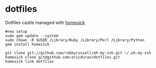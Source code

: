 dotfiles
========

Dotfiles castle managed with [homesick](https://github.com/technicalpickles/homesick)

```
#new setup
sudo gem update --system
sudo chown -R $USER /Library/Ruby /Library/Perl /Library/Python
gem install homesick
```


```
git clone git://github.com/robbyrussell/oh-my-zsh.git ~/.oh-my-zsh
homesick clone git@github.com:ericduran/dotfiles.git
homesick link dotfiles
```
